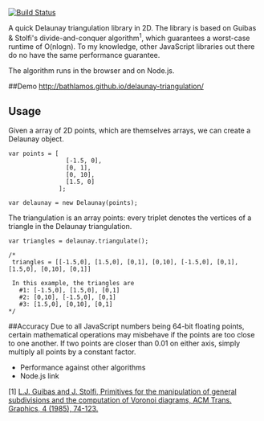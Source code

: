 [![Build Status](https://travis-ci.org/Bathlamos/delaunay-triangulation.svg?branch=master)](https://travis-ci.org/Bathlamos/delaunay-triangulation)

A quick Delaunay triangulation library in 2D. The library is based on Guibas & Stolfi's divide-and-conquer algorithm<sup>1</sup>, which guarantees a worst-case runtime of O(nlogn). To my knowledge, other JavaScript libraries out there do no have the same performance guarantee.

The algorithm runs in the browser and on Node.js.

##Demo
http://bathlamos.github.io/delaunay-triangulation/


## Usage
Given a array of 2D points, which are themselves arrays, we can create a Delaunay object.
```
var points = [
                [-1.5, 0],
                [0, 1],
                [0, 10],
                [1.5, 0]
              ];

var delaunay = new Delaunay(points);
```

The triangulation is an array points: every triplet denotes the vertices of a triangle in the Delaunay triangulation.
```
var triangles = delaunay.triangulate();

/* 
 triangles = [[-1.5,0], [1.5,0], [0,1], [0,10], [-1.5,0], [0,1], [1.5,0], [0,10], [0,1]]
 
 In this example, the triangles are 
   #1: [-1.5,0], [1.5,0], [0,1]
   #2: [0,10], [-1.5,0], [0,1]
   #3: [1.5,0], [0,10], [0,1]
*/
```

##Accuracy
Due to all JavaScript numbers being 64-bit floating points, certain mathematical operations may misbehave if the points are too close to one another. If two points are closer than 0.01 on either axis, simply multiply all points by a constant factor.

- Performance against other algorithms
- Node.js link

[1] [L.J. Guibas and J. Stolfi, Primitives for the manipulation of general subdivisions and the
computation of Voronoi diagrams, ACM Trans. Graphics, 4 (1985), 74-123.](http://dl.acm.org/citation.cfm?id=282923)
